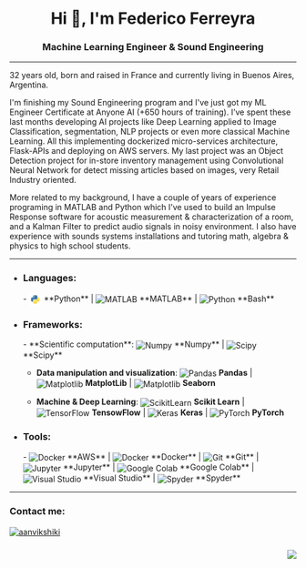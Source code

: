 <h1 align="center">Hi 👋, I'm Federico Ferreyra </h1>
<h3 align="center">Machine Learning Engineer & Sound Engineering
</h3>

---

32 years old, born and raised in France and currently living in Buenos Aires, Argentina.

I'm finishing my Sound Engineering program and I've just got my ML Engineer Certificate at Anyone AI (+650 hours of training).
I’ve spent these last months developing AI projects like Deep Learning applied to Image Classification, segmentation, NLP projects or even more classical Machine Learning. All this implementing dockerized micro-services architecture, Flask-APIs and deploying on AWS servers. My last project was an Object Detection project for in-store inventory management using Convolutional Neural Network for detect missing articles based on images, very Retail Industry oriented.

More related to my background, I have a couple of years of experience programing in MATLAB and Python which I’ve used to build an Impulse Response software for acoustic measurement & characterization of a room, and a Kalman Filter to predict audio signals in noisy environment. I also have experience with sounds systems installations and tutoring math, algebra & physics to high school students.

---

- <h3 align="left"> Languages:</h3> 
  - <img align="center" alt="Python" width="22px" src="https://raw.githubusercontent.com/github/explore/80688e429a7d4ef2fca1e82350fe8e3517d3494d/topics/python/python.png" />  **Python** | <img align="center" alt="MATLAB" width="22px" src="https://upload.wikimedia.org/wikipedia/commons/2/21/Matlab_Logo.png" />  **MATLAB** | <img align="center" alt="Python" width="22px" src="https://imgs.search.brave.com/QzK9M4F3TkAV8BdxNAvdBDENcNDsCKqmPy4RMQMGybs/rs:fit:300:300:1/g:ce/aHR0cHM6Ly9rZWVz/dGFsa3N0ZWNoLmNv/bS93cC1jb250ZW50/L3VwbG9hZHMvMjAx/OS8wOC9iYXNoLWxv/Z28tMzAweDMwMC5w/bmc"/> **Bash**

- <h3 align="left"> Frameworks:</h3> 
  - **Scientific computation**: <img align="center" alt="Numpy" width="22px" src="https://cdn.worldvectorlogo.com/logos/numpy.svg" />  **Numpy** | <img align="center" alt="Scipy" width="22px" src="https://upload.wikimedia.org/wikipedia/commons/b/b2/SCIPY_2.svg" />  **Scipy**  
 
  - **Data manipulation and visualization**: <img align="center" alt="Pandas" width="22px" src="https://upload.wikimedia.org/wikipedia/commons/2/22/Pandas_mark.svg" />  **Pandas**   |   <img align="center" alt="Matplotlib" width="22px" src="https://upload.wikimedia.org/wikipedia/commons/8/84/Matplotlib_icon.svg" />  **MatplotLib** |  <img align="center" alt="Matplotlib" width="22px" src="https://user-images.githubusercontent.com/315810/92161415-9e357100-edfe-11ea-917d-f9e33fd60741.png" />  **Seaborn**

  - **Machine & Deep Learning**: <img align="center" alt="ScikitLearn" width="22px" src="https://upload.wikimedia.org/wikipedia/commons/0/05/Scikit_learn_logo_small.svg" />  **Scikit Learn** | <img align="center" alt="TensorFlow" width="22px" src="https://upload.wikimedia.org/wikipedia/commons/2/2d/Tensorflow_logo.svg" />  **TensowFlow** | <img align="center" alt="Keras" width="22px" src="https://upload.wikimedia.org/wikipedia/commons/a/ae/Keras_logo.svg" />  **Keras** | <img align="center" alt="PyTorch" width="22px" src="https://upload.wikimedia.org/wikipedia/commons/1/10/PyTorch_logo_icon.svg" />  **PyTorch** 
  
- <h3 align="left"> Tools:</h3>
  - <img align="center" alt="Docker" width="22px" src="https://portal-api.handytec.mobi/api/v2/storage/show/marketing/vEApJOCPVlUa4XS6Ke8yYsW2aELmNziq.png"/>  **AWS** | <img align="center" alt="Docker" width="22px" src="https://cdn-icons-png.flaticon.com/512/919/919853.png"/>  **Docker** | <img align="center" alt="Git" width="22px" src="https://git-scm.com/images/logos/downloads/Git-Icon-1788C.png" /> **Git** | <img align="center" alt="Jupyter" width="22px" src="https://jupyter.org/assets/homepage/main-logo.svg"/> **Jupyter** | <img align="center" alt="Google Colab" width="22px" src="https://avatars.githubusercontent.com/u/38081706?v=4" /> **Google Colab**  | <img align="center" alt="Visual Studio" width="22px" src="https://upload.wikimedia.org/wikipedia/commons/9/9a/Visual_Studio_Code_1.35_icon.svg"/>  **Visual Studio** | <img align="center" alt="Spyder" width="22px" src="https://spyder-ide.github.io/lektor-icon/static/images/spyder-logo.svg"/>  **Spyder**


---

<h3 align="left">Contact me:</h3>
<p align="left">
<a href="https://www.linkedin.com/in/federico-ferreyra/" target="blank"><img align="center" src="https://raw.githubusercontent.com/rahuldkjain/github-profile-readme-generator/master/src/images/icons/Social/linked-in-alt.svg" alt="aanvikshiki" height="25" width="25" /></a>

<h3 align="right"> 
  
  ![](https://komarev.com/ghpvc/?username=nahue-passano)  </h3>
